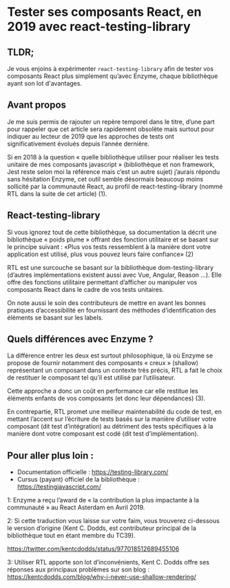 # Tester ses composants React, en 2019 avec react-testing-library

## TLDR;
Je vous enjoins à expérimenter `react-testing-library` afin de tester vos composants React plus simplement qu’avec Enzyme, chaque bibliothèque ayant son lot d'avantages.

## Avant propos
Je me suis permis de rajouter un repère temporel dans le titre, d’une part pour rappeler que cet article sera rapidement obsolète mais surtout pour indiquer au lecteur de 2019 que les approches de tests ont significativement évolués depuis l’année dernière.

Si en 2018 à la question  « quelle bibliothèque utiliser pour réaliser les tests unitaire de mes composants javascript » (bibliothèque et non framework, Jest reste selon moi la référence mais c’est un autre sujet) j’aurais répondu sans hésitation Enzyme, cet outil semble désormais beaucoup moins sollicité par la communauté React, au profil de react-testing-library (nommé RTL dans la suite de cet article) (1).

## React-testing-library
Si vous ignorez tout de cette bibliothèque, sa documentation la décrit une bibliothèque « poids plume » offrant des fonction utilitaire et se basant sur le principe suivant :
 «Plus vos tests ressemblent à la manière dont votre application est utilisé, plus vous pouvez leurs faire confiance» (2)

RTL est une surcouche se basant sur la bibliothèque dom-testing-library (d’autres implémentations existent aussi avec Vue, Angular, Reason …). Elle offre des fonctions utilitaire permettant d’afficher ou manipuler vos composants React dans le cadre de vos tests unitaires.

On note aussi le soin des contributeurs de mettre en avant les bonnes pratiques d’accessibilité en fournissant des méthodes d’identification des éléments se basant sur les labels.

## Quels différences avec Enzyme ?

La différence entrer les deux est surtout philosophique, là où Enzyme se propose de fournir notamment des composants « creux » (shallow) représentant un composant dans un contexte très précis, RTL a fait le choix de restituer le composant tel qu’il est utilisé par l’utilisateur.

Cette approche a donc un coût en performance car elle restitue les éléments enfants de vos composants (et donc leur dépendances) (3).

En contrepartie, RTL promet une meilleur maintenabilité du code de test, en mettant l’accent sur l’écriture de tests basés sur la manière d’utiliser votre composant (dit test d’intégration) au détriment des tests spécifiques à la manière dont votre composant est codé (dit test d’implémentation).

## Pour aller plus loin :
- Documentation officielle : <https://testing-library.com/>
- Cursus (payant) officiel de la bibliothèque : <https://testingjavascript.com/>

1: Enzyme a reçu l’award de « la contribution la plus impactante à la communauté » au React Asterdam en Avril 2019.

2: Si cette traduction vous laisse sur votre faim, vous trouverez ci-dessous le version d’origine (Kent C. Dodds, est contributeur principal de la bibliothèque tout en étant membre du TC39).

<https://twitter.com/kentcdodds/status/977018512689455106>

3: Utiliser RTL apporte son lot d’inconvénients, Kent C. Dodds offre ses réponses aux principaux problèmes sur son blog : <https://kentcdodds.com/blog/why-i-never-use-shallow-rendering/>
